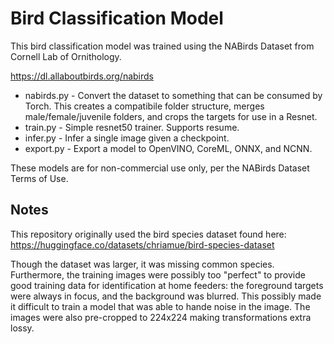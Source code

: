 # Bird Classification Model

This bird classification model was trained using the NABirds Dataset from Cornell Lab of Ornithology.

https://dl.allaboutbirds.org/nabirds

* nabirds.py - Convert the dataset to something that can be consumed by Torch. This creates a compatibile folder structure, merges male/female/juvenile folders, and crops the targets for use in a Resnet.
* train.py - Simple resnet50 trainer. Supports resume.
* infer.py - Infer a single image given a checkpoint.
* export.py - Export a model to OpenVINO, CoreML, ONNX, and NCNN.

These models are for non-commercial use only, per the NABirds Dataset Terms of Use.

## Notes

This repository originally used the bird species dataset found here: https://huggingface.co/datasets/chriamue/bird-species-dataset

Though the dataset was larger, it was missing common species. Furthermore, the training images were possibly too "perfect" to provide good training data for identification at home feeders: the foreground targets were always in focus, and the background was blurred. This possibly made it difficult to train a model that was able to hande noise in the image.
The images were also pre-cropped to 224x224 making transformations extra lossy.

